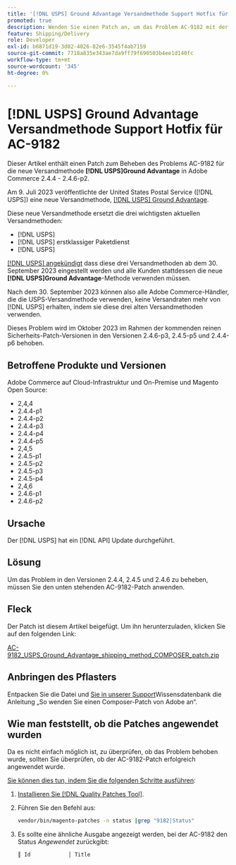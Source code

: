 ```yaml
---
title: '[!DNL USPS] Ground Advantage Versandmethode Support Hotfix für AC-9182'
promoted: true
description: Wenden Sie einen Patch an, um das Problem AC-9182 mit der Versandmethode „Ground [!DNL USPS] Advantage“ für Adobe Commerce 2.4.4 - 2.4.6-p2 zu beheben.
feature: Shipping/Delivery
role: Developer
exl-id: b6871d19-3d02-4026-82e6-3545f4ab7159
source-git-commit: 7718a835e343ae7da9ff79f690503b4ee1d140fc
workflow-type: tm+mt
source-wordcount: '345'
ht-degree: 0%

---
```


# [!DNL USPS] Ground Advantage Versandmethode Support Hotfix für AC-9182

Dieser Artikel enthält einen Patch zum Beheben des Problems AC-9182 für die neue Versandmethode **[!DNL USPS]Ground Advantage** in Adobe Commerce 2.4.4 - 2.4.6-p2.

Am 9. Juli 2023 veröffentlichte der United States Postal Service ([!DNL USPS]) eine neue Versandmethode, [[!DNL USPS] Ground Advantage](https://www.usps.com/ship/ground-advantage.htm).

Diese neue Versandmethode ersetzt die drei wichtigsten aktuellen Versandmethoden:

* [!DNL USPS]
* [!DNL USPS] erstklassiger Paketdienst
* [!DNL USPS]

[[!DNL USPS] angekündigt](https://faq.usps.com/s/article/USPS-Ground-Advantage#how_it_works) dass diese drei Versandmethoden ab dem 30. September 2023 eingestellt werden und alle Kunden stattdessen die neue **[!DNL USPS]Ground Advantage**-Methode verwenden müssen.

Nach dem 30. September 2023 können also alle Adobe Commerce-Händler, die die USPS-Versandmethode verwenden, keine Versandraten mehr von [!DNL USPS] erhalten, indem sie diese drei alten Versandmethoden verwenden.

Dieses Problem wird im Oktober 2023 im Rahmen der kommenden reinen Sicherheits-Patch-Versionen in den Versionen 2.4.6-p3, 2.4.5-p5 und 2.4.4-p6 behoben.

## Betroffene Produkte und Versionen

Adobe Commerce auf Cloud-Infrastruktur und On-Premise und Magento Open Source:

* 2,4,4
* 2.4.4-p1
* 2.4.4-p2
* 2.4.4-p3
* 2.4.4-p4
* 2.4.4-p5
* 2,4,5
* 2.4.5-p1
* 2.4.5-p2
* 2.4.5-p3
* 2.4.5-p4
* 2,4,6
* 2.4.6-p1
* 2.4.6-p2

## Ursache

Der [!DNL USPS] hat ein [!DNL API] Update durchgeführt.

## Lösung

Um das Problem in den Versionen 2.4.4, 2.4.5 und 2.4.6 zu beheben, müssen Sie den unten stehenden AC-9182-Patch anwenden.

## Fleck

Der Patch ist diesem Artikel beigefügt. Um ihn herunterzuladen, klicken Sie auf den folgenden Link:

[AC-9182_USPS_Ground_Advantage_shipping_method_COMPOSER_patch.zip](assets/AC-9182_USPS_Ground_Advantage_shipping_method_COMPOSER_patch.zip)

## Anbringen des Pflasters

Entpacken Sie die Datei und [ Sie in unserer Support](https://experienceleague.adobe.com/docs/commerce-knowledge-base/kb/how-to/how-to-apply-a-composer-patch-provided-by-magento.html?lang=de)Wissensdatenbank die Anleitung „So wenden Sie einen Composer-Patch von Adobe an“.

## Wie man feststellt, ob die Patches angewendet wurden

Da es nicht einfach möglich ist, zu überprüfen, ob das Problem behoben wurde, sollten Sie überprüfen, ob der AC-9182-Patch erfolgreich angewendet wurde.

<u>Sie können dies tun, indem Sie die folgenden Schritte ausführen</u>:

1. [Installieren Sie  [!DNL Quality Patches Tool]](https://experienceleague.adobe.com/docs/commerce-operations/tools/quality-patches-tool/usage.html?lang=de).
1. Führen Sie den Befehl aus:

   ```bash
   vendor/bin/magento-patches -n status |grep "9182|Status"
   ```

1. Es sollte eine ähnliche Ausgabe angezeigt werden, bei der AC-9182 den Status *Angewendet* zurückgibt:

   ```bash
   ║ Id            │ Title                                                        │ Category        │ Origin                 │ Status      │ Details                                          ║ ║ N/A           │ ../m2-hotfixes/AC-9182_USPS_Ground_Advantage_shipping_method_COMPOSER_patch.patch      │ Other           │ Local                  │ Applied     │ Patch type: Custom                                
   ```
